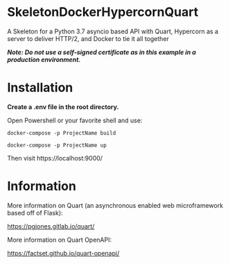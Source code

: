 # SkeletonDockerHypercornQuart
A Skeleton for a Python 3.7 asyncio based API with Quart, Hypercorn as a server to deliver HTTP/2, and Docker to tie it all together

***Note: Do not use a self-signed certificate as in this example in a production environment.***

# Installation

**Create a .env file in the root directory.**

Open Powershell or your favorite shell and use:

`docker-compose -p ProjectName build`

`docker-compose -p ProjectName up`

Then visit https://localhost:9000/

# Information

More information on Quart (an asynchronous enabled web microframework based off of Flask):

https://pgjones.gitlab.io/quart/

More information on Quart OpenAPI:

https://factset.github.io/quart-openapi/

